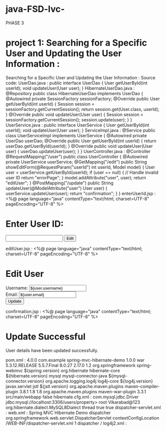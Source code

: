 # java-FSD-lvc-

PHASE 3
# project 1: Searching for a Specific User and Updating the User Information :
Searching for a Specific User and Updating the User Information :
Source code:
UserDao.java :
public interface UserDao { 
User getUserById(int userId); 
void updateUser(User user); 
} 
HibernateUserDao.java :
@Repository
public class HibernateUserDao implements UserDao { 
@Autowired
private SessionFactory sessionFactory; 
@Override
public User getUserById(int userId) { 
Session session = sessionFactory.getCurrentSession(); 
return session.get(User.class, userId); 
} 
@Override
public void updateUser(User user) { 
Session session = sessionFactory.getCurrentSession(); 
session.update(user); 
} 
} 
UserService.java :
public interface UserService { 
User getUserById(int userId); 
void updateUser(User user); 
} 
ServiceImpl.java :
@Service
public class UserServiceImpl implements UserService { 
@Autowired
private UserDao userDao; 
@Override
public User getUserById(int userId) { 
return userDao.getUserById(userId); 
} 
@Override
public void updateUser(User user) { 
userDao.updateUser(user); 
} 
} 
UserController.java :
@Controller 
@RequestMapping("/user") 
public class UserController { 
@Autowired
private UserService userService; 
@GetMapping("/edit") 
public String showEditForm(@RequestParam("userId") int userId, Model
model) { 
User user = userService.getUserById(userId); 
if (user == null) { 
// Handle invalid user ID 
return "errorPage"; 
} 
model.addAttribute("user", user); 
return "editUser"; 
} 
@PostMapping("/update") 
public String updateUser(@ModelAttribute("user") User user) { 
userService.updateUser(user); 
return "confirmation"; 
} 
}
enterUserId.jsp :
<%@ page language="java" contentType="text/html; charset=UTF-8" 
pageEncoding="UTF-8" %> 
<!DOCTYPE html> 
<html> 
<head> 
<title>Enter User ID</title>
</head> 
<body> 
<h1>Enter User ID:</h1>
<form action="${pageContext.request.contextPath}/user/edit" method="get">
<input type="number" name="userId" required>
<button type="submit">Edit</button>
</form>
</body> 
</html> 
editUser.jsp :
<%@ page language="java" contentType="text/html; charset=UTF-8" 
pageEncoding="UTF-8" %> 
<!DOCTYPE html> 
<html> 
<head> 
<title>Edit User</title>
</head> 
<body> 
<h1>Edit User</h1>
<form action="${pageContext.request.contextPath}/user/update"
method="post">
<input type="hidden" name="userId" value="${user.userId}">
<label>Username:</label>
<input type="text" name="username" value="${user.username}" required><br>
<label>Email:</label>
<input type="email" name="email" value="${user.email}" required><br>
<button type="submit">Update</button>
</form>
</body> 
</html> 
confirmation.jsp :
<%@ page language="java" contentType="text/html; charset=UTF-8" 
pageEncoding="UTF-8" %> 
<!DOCTYPE html> 
<html> 
<head> 
<title>Update Confirmation</title>
</head> 
<body> 
<h1>Update Successful</h1>
<p>User details have been updated successfully.</p>
</body> 
</html> 
pom.xml :
<project xmlns="http://maven.apache.org/POM/4.0.0"
xmlns:xsi="http://www.w3.org/2001/XMLSchema-instance"
xsi:schemaLocation="http://maven.apache.org/POM/4.0.0 
http://maven.apache.org/xsd/maven-4.0.0.xsd">
<modelVersion>4.0.0</modelVersion>
<groupId>com.example</groupId>
<artifactId>spring-mvc-hibernate-demo</artifactId>
<version>1.0.0</version>
<packaging>war</packaging>
<properties>
<spring.version>5.3.12.RELEASE</spring.version>
<hibernate.version>5.5.7.Final</hibernate.version>
<mysql-connector.version>8.0.27</mysql-connector.version>
<log4j.version>2.17.0</log4j.version>
<jstl.version>1.2</jstl.version>
</properties>
<dependencies>
<!-- Spring MVC -->
<dependency>
<groupId>org.springframework</groupId>
<artifactId>spring-webmvc</artifactId>
<version>${spring.version}</version>
</dependency>
<!-- Hibernate -->
<dependency>
<groupId>org.hibernate</groupId>
<artifactId>hibernate-core</artifactId>
<version>${hibernate.version}</version>
</dependency>
<!-- MySQL Connector -->
<dependency>
<groupId>mysql</groupId>
<artifactId>mysql-connector-java</artifactId>
<version>${mysql-connector.version}</version>
</dependency>
<!-- Log4j -->
<dependency>
<groupId>org.apache.logging.log4j</groupId>
<artifactId>log4j-core</artifactId>
<version>${log4j.version}</version>
</dependency>
<!-- JSTL -->
<dependency>
<groupId>javax.servlet</groupId>
<artifactId>jstl</artifactId>
<version>${jstl.version}</version>
</dependency>
</dependencies>
<build>
<plugins>
<!-- Maven Compiler Plugin -->
<plugin>
<groupId>org.apache.maven.plugins</groupId>
<artifactId>maven-compiler-plugin</artifactId>
<version>3.8.1</version>
<configuration>
<source>1.8</source>
<target>1.8</target>
</configuration>
</plugin>
<!-- Maven War Plugin -->
<plugin>
<groupId>org.apache.maven.plugins</groupId>
<artifactId>maven-war-plugin</artifactId>
<version>3.3.1</version>
<configuration>
<warSourceDirectory>src/main/webapp</warSourceDirectory>
<failOnMissingWebXml>false</failOnMissingWebXml>
</configuration>
</plugin>
</plugins>
</build>
</project>
hibernate.cfg.xml :
<?xml version="1.0" encoding="UTF-8"?>
<!DOCTYPE hibernate-configuration PUBLIC 
"-//Hibernate/Hibernate Configuration DTD 3.0//EN"
"http://www.hibernate.org/dtd/hibernate-configuration-3.0.dtd"> 
<hibernate-configuration>
<session-factory>
<property
name="hibernate.connection.driver_class">com.mysql.jdbc.Driver</property>
<property
name="hibernate.connection.url">jdbc:mysql://localhost:3306/users/property> 
<property name="hibernate.connection.username">root</property>
<property name="hibernate.connection.password">Vikarabad@123</property>
<property
name="hibernate.dialect">org.hibernate.dialect.MySQL8Dialect</property>
<property name="hibernate.current_session_context_class">thread</property>
<property name="hibernate.show_sql">true</property>
<property name="hibernate.format_sql">true</property>
</session-factory>
</hibernate-configuration>
dispatcher-servlet.xml :
<beans xmlns="http://www.springframework.org/schema/beans"
xmlns:context="http://www.springframework.org/schema/context"
xmlns:mvc="http://www.springframework.org/schema/mvc"
xsi:schemaLocation="http://www.springframework.org/schema/beans 
http://www.springframework.org/schema/beans/spring-beans.xsd 
http://www.springframework.org/schema/context 
http://www.springframework.org/schema/context/spring-context.xsd 
http://www.springframework.org/schema/mvc 
http://www.springframework.org/schema/mvc/spring-mvc.xsd"
xmlns:xsi="http://www.w3.org/2001/XMLSchema-instance">
<!-- Enable component scanning for Spring MVC -->
<context:component-scan base-package="com.example.controller" />
<!-- Configure Spring MVC -->
<mvc:annotation-driven />
<!-- View resolver for JSP files -->
<bean
class="org.springframework.web.servlet.view.InternalResourceViewResolver">
<property name="prefix" value="/WEB-INF/views/" />
<property name="suffix" value=".jsp" />
</bean>
</beans>
web.xml :
<web-app xmlns:xsi="http://www.w3.org/2001/XMLSchema-instance"
xmlns="http://java.sun.com/xml/ns/javaee"
xsi:schemaLocation="http://java.sun.com/xml/ns/javaee 
http://java.sun.com/xml/ns/javaee/web-app_3_0.xsd"
id="WebApp_ID" version="3.0">
<display-name>Spring MVC Hibernate Demo</display-name>
<servlet>
<servlet-name>dispatcher</servlet-name>
<servlet-class>org.springframework.web.servlet.DispatcherServlet</servletclass>
<init-param>
<param-name>contextConfigLocation</param-name>
<param-value>/WEB-INF/dispatcher-servlet.xml</param-value>
</init-param>
<load-on-startup>1</load-on-startup>
</servlet>
<servlet-mapping>
<servlet-name>dispatcher</servlet-name>
<url-pattern>/</url-pattern>
</servlet-mapping>
</web-app>
log4j2.xml :
<Configuration status="WARN">
<Appenders>
<Console name="ConsoleAppender" target="SYSTEM_OUT">
<PatternLayout pattern="%d{HH:mm:ss.SSS} [%t] %-5level %logger{36} -
%msg%n" />
</Console>
</Appenders>
<Loggers>
<Root level="debug">
<AppenderRef ref="ConsoleAppender" />
</Root>
</Loggers>
</Configuration>

